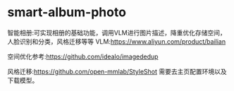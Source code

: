 # smart-album-photo
智能相册:可实现相册的基础功能，调用VLM进行图片描述，降重优化存储空间，人脸识别和分类，风格迁移等等
VLM:https://www.aliyun.com/product/bailian

空间优化参考:https://github.com/idealo/imagededup

风格迁移:https://github.com/open-mmlab/StyleShot
需要去主页配置环境以及下载模型。
